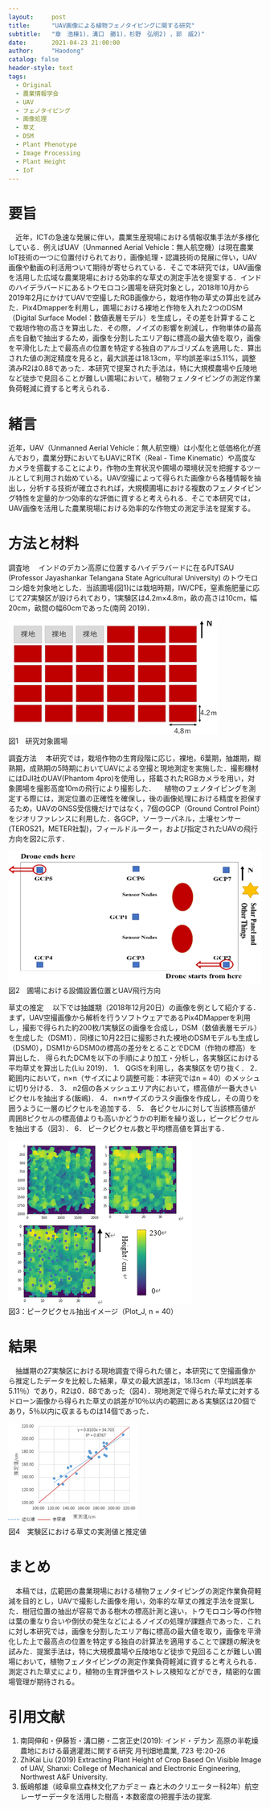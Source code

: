 ```yaml
---
layout:     post
title:      "UAV画像による植物フェノタイピングに関する研究"
subtitle:   "章　浩棟1)，溝口　勝1)，杉野　弘明2) ，郭　威2)"
date:       2021-04-23 21:00:00
author:     "Haodong"
catalog: false
header-style: text
tags:
  - Original
  - 農業情報学会
  - UAV
  - フェノタイピング
  - 画像処理
  - 草丈
  - DSM
  - Plant Phenotype
  - Image Processing
  - Plant Height
  - IoT
---
```


# 要旨
　近年，ICTの急速な発展に伴い，農業生産現場における情報収集手法が多様化している．例えばUAV（Unmanned Aerial Vehicle：無人航空機）は現在農業IoT技術の一つに位置付けられており，画像処理・認識技術の発展に伴い，UAV画像や動画の利活用ついて期待が寄せられている．そこで本研究では，UAV画像を活用した広域な農業現場における効率的な草丈の測定手法を提案する．インドのハイデラバードにあるトウモロコシ圃場を研究対象とし，2018年10月から2019年2月にかけてUAVで空撮したRGB画像から，栽培作物の草丈の算出を試みた．Pix4Dmapperを利用し，圃場における裸地と作物を入れた2つのDSM（Digital Surface Model：数値表層モデル）を生成し，その差を計算することで栽培作物の高さを算出した．その際，ノイズの影響を削減し，作物単体の最高点を自動で抽出するため，画像を分割したエリア毎に標高の最大値を取り，画像を平滑化した上で最高点の位置を特定する独自のアルゴリズムを適用した．算出された値の測定精度を見ると，最大誤差は18.13cm，平均誤差率は5.11%，調整済みR2は0.88であった．本研究で提案された手法は，特に大規模農場や丘陵地など徒歩で見回ることが難しい圃場において，植物フェノタイピングの測定作業負荷軽減に資すると考えられる．
 
# 緒言
 近年，UAV（Unmanned Aerial Vehicle：無人航空機）は小型化と低価格化が進んでおり，農業分野においてもUAVにRTK（Real - Time Kinematic）や高度なカメラを搭載することにより，作物の生育状況や圃場の環境状況を把握するツールとして利用され始めている。UAV空撮によって得られた画像から各種情報を抽出し，分析する技術が確立されれば，大規模圃場における複数のフェノタイピング特性を定量的かつ効率的な評価に資すると考えられる．そこで本研究では，UAV画像を活用した農業現場における効率的な作物丈の測定手法を提案する。
 
# 方法と材料
調査地
　インドのデカン高原に位置するハイデラバードに在るPJTSAU (Professor Jayashankar Telangana State Agricultural University) のトウモロコシ畑を対象地とした．当該圃場(図1)には栽培時期，IW/CPE，窒素施肥量に応じて27実験区が設けられており，1実験区は4.2m×4.8m，畝の高さは10cm，幅20cm，畝間の幅60cmであった(南岡 2019)．
 
<div style="align: center">
<img src="https://raw.githubusercontent.com/haodong1228/haodong1228.github.io/master/img/post/210423_1.png"/>
</div>
図1　研究対象圃場

調査方法
　本研究では，栽培作物の生育段階に応じ，裸地，6葉期，抽雄期，糊熟期，成熟期の5時期においてUAVによる空撮と現地測定を実施した．撮影機材にはDJI社のUAV(Phantom 4pro)を使用し，搭載されたRGBカメラを用い，対象圃場を撮影高度10mの飛行により撮影した．
　植物のフェノタイピングを測定する際には，測定位置の正確性を確保し，後の画像処理における精度を担保するため，UAVのGNSS受信機だけではなく，7個のGCP（Ground Control Point）をジオリファレンスに利用した．各GCP，ソーラーパネル，土壌センサー(TEROS21，METER社製)，フィールドルーター，および指定されたUAVの飛行方向を図2に示す．
 
<div style="align: center">
<img src="https://raw.githubusercontent.com/haodong1228/haodong1228.github.io/master/img/post/210423_2.png"/>
</div>
図2　圃場における設備設置位置とUAV飛行方向

草丈の推定
　以下では抽雄期（2018年12月20日）の画像を例として紹介する．まず，UAV空撮画像から解析を行うソフトウェアであるPix4DMapperを利用し，撮影で得られた約200枚/1実験区の画像を合成し，DSM（数値表層モデル）を生成した（DSM1）．同様に10月22日に撮影された裸地のDSMモデルも生成し（DSM0），DSM1からDSM0の標高の差分をとることでDCM（作物の標高）を算出した．
得られたDCMを以下の手順により加工・分析し，各実験区における平均草丈を算出した(Liu 2019)．
1．	QGISを利用し，各実験区を切り抜く．
2．	範囲内において，n×n（サイズにより調整可能：本研究ではn = 40）のメッシュに切り分ける．
3．	n2個の各メッシュエリア内において，標高値が一番大きいピクセルを抽出する(飯嶋)．
4．	n×nサイズのラスタ画像を作成し，その周りを囲うように一層のピクセルを追加する．
5．	各ピクセルに対して当該標高値が周囲8ピクセルの標高値よりも高いかどうかの判断を繰り返し，ピークピクセルを抽出する（図3）．
6．	ピークピクセル数と平均標高値を算出する．

<div style="align: center">
<img src="https://raw.githubusercontent.com/haodong1228/haodong1228.github.io/master/img/post/210423_3.png"/>
</div>
図3：ピークピクセル抽出イメージ（Plot_J, n = 40）

# 結果

　抽雄期の27実験区における現地調査で得られた値と，本研究にて空撮画像から推定したデータを比較した結果，草丈の最大誤差は，18.13cm（平均誤差率5.11％）であり，R2は0．88であった（図4）．現地測定で得られた草丈に対するドローン画像から得られた草丈の誤差が10％以内の範囲にある実験区は20個であり，5％以内に収まるものは14個であった．
 
<div style="align: center">
<img src="https://raw.githubusercontent.com/haodong1228/haodong1228.github.io/master/img/post/210423_4.png"/>
</div>
図4　実験区における草丈の実測値と推定値

# まとめ

　本稿では，広範囲の農業現場における植物フェノタイピングの測定作業負荷軽減を目的とし，UAVで撮影した画像を用い，効率的な草丈の推定手法を提案した．樹冠位置の抽出が容易である樹木の標高計測と違い，トウモロコシ等の作物は葉の重なり合いや倒伏の発生などによるノイズの処理が課題点であった．これに対し本研究では，画像を分割したエリア毎に標高の最大値を取り，画像を平滑化した上で最高点の位置を特定する独自の計算法を適用することで課題の解決を試みた．提案手法は，特に大規模農場や丘陵地など徒歩で見回ることが難しい圃場において，植物フェノタイピングの測定作業負荷軽減に資すると考えられる．測定された草丈により，植物の生育評価やストレス検知などができ，精密的な圃場管理が期待される。

# 引用文献

1. 南岡伸和・伊藤哲・溝口勝・二宮正史(2019): インド・デカン 高原の半乾燥農地における最適灌漑に関する研究 月刊畑地農業, 723 号:20-26 
2. ZhiKai Liu (2019) Extracting Plant Height of Crop Based On Visible Image of UAV, Shanxi: College of Mechanical and Electronic Engineering, Northwest A&F University.
3. 飯嶋郁雄（岐阜県立森林文化アカデミー 森と木のクリエーター科2年）航空レーザーデータを活用した樹高・本数密度の把握手法の提案.
